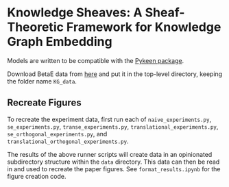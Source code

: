 # Knowledge Sheaves: A Sheaf-Theoretic Framework for Knowledge Graph Embedding

Models are written to be compatible with the
[Pykeen package](https://pykeen.readthedocs.io/en/stable/).

Download BetaE data from [here](http://snap.stanford.edu/betae/KG_data.zip) and 
put it in the top-level directory, keeping the folder name `KG_data`. 

## Recreate Figures

To recreate the experiment data, first run each of `naive_experiments.py`, `se_experiments.py`, `transe_experiments.py`, 
`translational_experiments.py`, `se_orthogonal_experiments.py`, and `translational_orthogonal_experiments.py`. 

The results of the above runner scripts  will create data in an opinionated subdirectory structure within the `data` directory.
This data can then be read in and used to recreate the paper figures. 
See `format_results.ipynb` for the figure creation code.  

